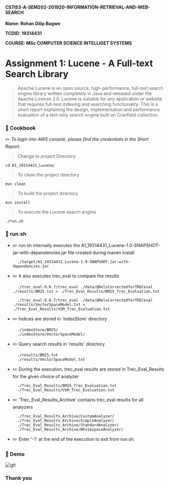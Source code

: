 #### CS7IS3-A-SEM202-201920-INFORMATION-RETRIEVAL-AND-WEB-SEARCH

**Name: Rohan Dilip Bagwe**

**TCDID: 19314431**

**COURSE: MSc COMPUTER SCIENCE INTELLIGET SYSTEMS**

# Assignment 1: Lucene - A Full-text Search Library

> Apache Lucene is an open source, high-performance, full-text search engine library written completely in Java and
released under the Apache License 2.0. Lucene is suitable for any application or website that requires full-text indexing and searching functionality. This is a short report explaining the design, implementation and performance evaluation of a text-only search engine built on Cranfield collection.

### :paperclip: Cookbook

:pencil2: *To login into AWS console, please find the credentials in the Short Report.*


>  Change to project Directory

    cd A1_19314431_Lucene/

> To clean the project directory 

    mvn clean

>  To build the project directory
    
    mvn install

> To execute the Lucene search engine

    ./run.sh

### :paperclip: run.sh

- :pencil2: run.sh internally executes the A1_19314431_Lucene-1.0-SNAPSHOT-jar-with-dependencies.jar file created during maven install

        ./target/A1_19314431_Lucene-1.0-SNAPSHOT-jar-with-dependencies.jar
        
- :pencil2: It also executes trec_eval to compare the results

        ./trec_eval-9.0.7/trec_eval ./data/QRelsCorrectedforTRECeval ./results/BM25.txt > ./Trec_Eval_Results/BM25_Trec_Evaluation.txt
        
        ./trec_eval-9.0.7/trec_eval ./data/QRelsCorrectedforTRECeval ./results/VectorSpaceModel.txt > ./Trec_Eval_Results/VSM_Trec_Evaluation.txt

- :pencil2: Indices are stored in 'indexStore' directory

        ./indexStore/BM25/
        ./indexStore/VectorSpaceModel/
- :pencil2: Query search results in 'results' directory  

        ./results/BM25.txt
        ./results/VectorSpaceModel.txt
        
- :pencil2: During the execution, trec_eval results are stored in Trec_Eval_Results for the given choice of analyzer

        ./Trec_Eval_Results/BM25_Trec_Evaluation.txt
        ./Trec_Eval_Results/VSM_Trec_Evaluation.txt
     
- :pencil2: 'Trec_Eval_Results_Archive' contains trec_eval results for all analyzers

        ./Trec_Eval_Results_Archive/CustomAnalyzer/
        ./Trec_Eval_Results_Archive/SimpleAnalyzer/
        ./Trec_Eval_Results_Archive/StandardAnalyzer/
        ./Trec_Eval_Results_Archive/WhitespaceAnalyzer/
        
- :pencil2: Enter '-1' at the end of the execution to exit from run.sh.

### :paperclip: Demo
![git](https://github.com/rohan-tcd/A1_19314431_Lucene/blob/master/static/demo.gif) 


### Thank you
